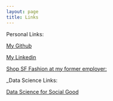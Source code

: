 ```yaml
---
layout: page
title: Links
---
```



Personal Links:

[My Github](https://github.com/dmhliu)

[My Linkedin](https://www.linkedin.com/in/david-liu-41332b8/)

[Shop SF Fashion at my former employer:](https://www.azaleasf.com)

_Data Science Links:


[Data Science for Social Good](http://www.dssgfellowship.org/)
